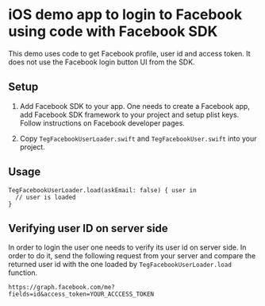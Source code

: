 # iOS demo app to login to Facebook using code with Facebook SDK

This demo uses code to get Facebook profile, user id and access token. It does not use the Facebook login button UI from the SDK.

## Setup

1. Add Facebook SDK to your app. One needs to create a Facebook app, add Facebook SDK framework to your project and setup plist keys. Follow instructions on Facebook developer pages.

2. Copy `TegFacebookUserLoader.swift` and `TegFacebookUser.swift` into your project.

## Usage

```
TegFacebookUserLoader.load(askEmail: false) { user in
  // user is loaded
}
```

## Verifying user ID on server side

In order to login the user one needs to verify its user id on server side. In order to do it, send the following request from your server and compare the returned user id with the one loaded by `TegFacebookUserLoader.load` function.

```
https://graph.facebook.com/me?fields=id&access_token=YOUR_ACCCESS_TOKEN
```